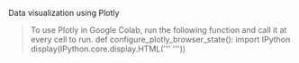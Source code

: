 Data visualization using Plotly


> To use Plotly in Google Colab, run the following function and call it at every cell to run.
> def configure_plotly_browser_state():
>  import IPython
>  display(IPython.core.display.HTML('''
>        <script src="/static/components/requirejs/require.js"></script>
>        <script>
>          requirejs.config({
>            paths: {
>              base: '/static/base',
>              plotly: 'https://cdn.plot.ly/plotly-latest.min.js?noext',
>            },
>          });
>        </script>
>        '''))
